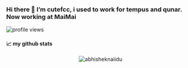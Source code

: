 ### Hi there  🚀  I’m cutefcc, i used to work for tempus and qunar. Now working at MaiMai

<img src="https://gpvc.arturio.dev/cutefcc" alt="profile views">

<!--START_SECTION:waka-->
<!--END_SECTION:waka-->

#### 📈 my github stats

<p align="center"> <img src="https://github-readme-stats.vercel.app/api?username=cutefcc&show_icons=true&theme=gotham" alt="abhisheknaiidu" />
<!--
**cutefcc/cutefcc** is a ✨ _special_ ✨ repository because its `README.md` (this file) appears on your GitHub profile.

Here are some ideas to get you started:

- 🔭 I’m currently working on ...
- 🌱 I’m currently learning ...
- 👯 I’m looking to collaborate on ...
- 🤔 I’m looking for help with ...
- 💬 Ask me about ...
- 📫 How to reach me: ...
- 😄 Pronouns: ...
- ⚡ Fun fact: ...
-->
